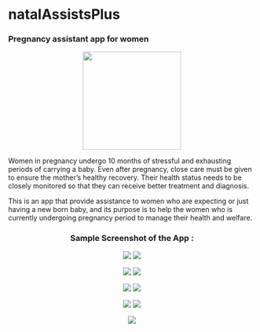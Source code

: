 # natalAssistsPlus
### Pregnancy assistant app for women

<p align="center">
  <img height="200px" src="https://github.com/Pewdiecal/natalAssistsPlus/blob/master/natalAssistSS/plus.png?raw=true">
</p>

Women in pregnancy undergo 10 months of stressful and exhausting periods of carrying a baby. 
Even after pregnancy, close care must be given to ensure the mother’s healthy recovery. Their health status needs to be closely 
monitored so that they can receive better treatment and diagnosis.

This is an app that provide assistance to women who are expecting or just having a new born baby, and its purpose is to help the women who is currently 
undergoing pregnancy period to manage their health and welfare.

<h3 align="center"> Sample Screenshot of the App : </h3>

<p align="center">
  <img src="https://github.com/Pewdiecal/natalAssistsPlus/blob/master/natalAssistSS/login_activity.png?raw=true">
  <img src="https://github.com/Pewdiecal/natalAssistsPlus/blob/master/natalAssistSS/role_activity.png?raw=true">
</p>

<p align="center">
  <img src="https://github.com/Pewdiecal/natalAssistsPlus/blob/master/natalAssistSS/navigation_drawer%20-%20mother.png?raw=true">
  <img src="https://github.com/Pewdiecal/natalAssistsPlus/blob/master/natalAssistSS/fragment_forum.png?raw=true">
</p>

<p align="center">
  <img src="https://github.com/Pewdiecal/natalAssistsPlus/blob/master/natalAssistSS/fragment_info_center.png?raw=true">
  <img src="https://github.com/Pewdiecal/natalAssistsPlus/blob/master/natalAssistSS/fragment_medical_matters.png?raw=true">
</p>

<p align="center">
  <img src="https://github.com/Pewdiecal/natalAssistsPlus/blob/master/natalAssistSS/fragment_info_center.png?raw=true">
  <img src="https://github.com/Pewdiecal/natalAssistsPlus/blob/master/natalAssistSS/fragment_mother_dashboard.png?raw=true">
</p>

<p align="center">
  <img src="https://github.com/Pewdiecal/natalAssistsPlus/blob/master/natalAssistSS/medical_report_details_activity.png?raw=true">
</p>
